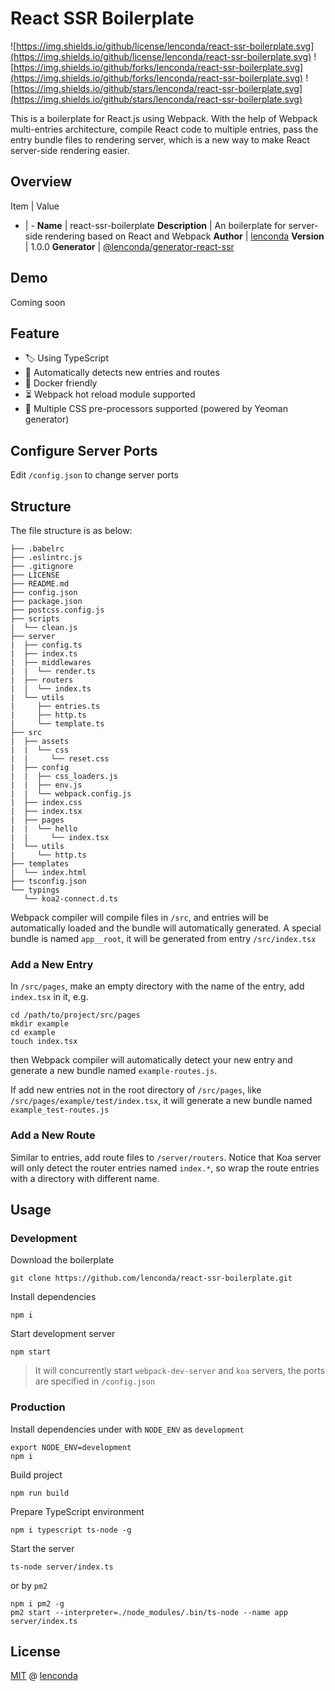 # React SSR Boilerplate

![https://img.shields.io/github/license/lenconda/react-ssr-boilerplate.svg](https://img.shields.io/github/license/lenconda/react-ssr-boilerplate.svg)
![https://img.shields.io/github/forks/lenconda/react-ssr-boilerplate.svg](https://img.shields.io/github/forks/lenconda/react-ssr-boilerplate.svg)
![https://img.shields.io/github/stars/lenconda/react-ssr-boilerplate.svg](https://img.shields.io/github/stars/lenconda/react-ssr-boilerplate.svg)

This is a boilerplate for React.js using Webpack. With the help of Webpack multi-entries architecture, compile React code to multiple entries, pass the entry bundle files to rendering server, which is a new way to make React server-side rendering easier.

## Overview
Item | Value
- | -
**Name** | react-ssr-boilerplate
**Description** | An boilerplate for server-side rendering based on React and Webpack
**Author** | [lenconda](https://github.com/lenconda)
**Version** | 1.0.0
**Generator** | [@lenconda/generator-react-ssr](https://www.npmjs.com/package/@lenconda/generator-react-ssr)

## Demo

Coming soon

## Feature

* 🏷 Using TypeScript
* 📇 Automatically detects new entries and routes
* 🐳 Docker friendly
* ⏳ Webpack hot reload module supported
* 🌈 Multiple CSS pre-processors supported (powered by Yeoman generator)

## Configure Server Ports

Edit `/config.json` to change server ports

## Structure

The file structure is as below:

```
├── .babelrc
├── .eslintrc.js
├── .gitignore
├── LICENSE
├── README.md
├── config.json
├── package.json
├── postcss.config.js
├── scripts
|  └── clean.js
├── server
|  ├── config.ts
|  ├── index.ts
|  ├── middlewares
|  |  └── render.ts
|  ├── routers
|  |  └── index.ts
|  └── utils
|     ├── entries.ts
|     ├── http.ts
|     └── template.ts
├── src
|  ├── assets
|  |  └── css
|  |     └── reset.css
|  ├── config
|  |  ├── css_loaders.js
|  |  ├── env.js
|  |  └── webpack.config.js
|  ├── index.css
|  ├── index.tsx
|  ├── pages
|  |  └── hello
|  |     └── index.tsx
|  └── utils
|     └── http.ts
├── templates
|  └── index.html
├── tsconfig.json
└── typings
   └── koa2-connect.d.ts
```

Webpack compiler will compile files in `/src`, and entries will be automatically loaded and the bundle will automatically generated. A special bundle is named `app__root`, it will be generated from entry `/src/index.tsx`

### Add a New Entry

In `/src/pages`, make an empty directory with the name of the entry, add `index.tsx` in it, e.g.

```
cd /path/to/project/src/pages
mkdir example
cd example
touch index.tsx
```

then Webpack compiler will automatically detect your new entry and generate a new bundle named `example-routes.js`.

If add new entries not in the root directory of `/src/pages`, like `/src/pages/example/test/index.tsx`, it will generate a new bundle named `example_test-routes.js`

### Add a New Route

Similar to entries, add route files to `/server/routers`. Notice that Koa server will only detect the router entries named `index.*`, so wrap the route entries with a directory with different name.

## Usage

### Development

Download the boilerplate

```
git clone https://github.com/lenconda/react-ssr-boilerplate.git
```

Install dependencies

```
npm i
```

Start development server

```
npm start
```

> It will concurrently start `webpack-dev-server` and `koa` servers, the ports are specified in `/config.json`

### Production

Install dependencies under with `NODE_ENV` as `development`

```
export NODE_ENV=development
npm i
```

Build project

```
npm run build
```

Prepare TypeScript environment

```
npm i typescript ts-node -g
```

Start the server

```
ts-node server/index.ts
```

or by `pm2`

```
npm i pm2 -g
pm2 start --interpreter=./node_modules/.bin/ts-node --name app server/index.ts
```

## License

[MIT](https://github.com/lenconda/react-ssr-boilerplate/blob/master/LICENSE) @ [lenconda](https://github.com/lenconda)
